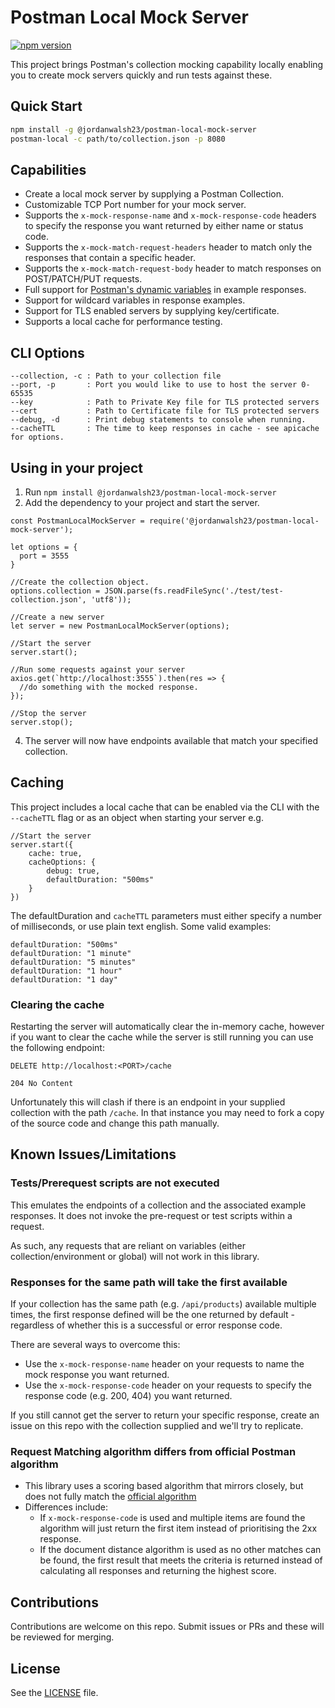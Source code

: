 # Postman Local Mock Server

[![npm version](https://badge.fury.io/js/@jordanwalsh23%2Fpostman-local-mock-server.svg)](https://badge.fury.io/js/@jordanwalsh23%2Fpostman-local-mock-server)

This project brings Postman's collection mocking capability locally enabling you to create mock servers quickly and run tests against these.

## Quick Start

```bash
npm install -g @jordanwalsh23/postman-local-mock-server
postman-local -c path/to/collection.json -p 8080
```

## Capabilities

- Create a local mock server by supplying a Postman Collection.
- Customizable TCP Port number for your mock server.
- Supports the `x-mock-response-name` and `x-mock-response-code` headers to specify the response you want returned by either name or status code.
- Supports the `x-mock-match-request-headers` header to match only the responses that contain a specific header.
- Supports the `x-mock-match-request-body` header to match responses on POST/PATCH/PUT requests.
- Full support for [Postman's dynamic variables](https://learning.postman.com/docs/writing-scripts/script-references/variables-list/) in example responses.
- Support for wildcard variables in response examples.
- Support for TLS enabled servers by supplying key/certificate.
- Supports a local cache for performance testing.

## CLI Options

```
--collection, -c : Path to your collection file
--port, -p       : Port you would like to use to host the server 0-65535
--key            : Path to Private Key file for TLS protected servers
--cert           : Path to Certificate file for TLS protected servers
--debug, -d      : Print debug statements to console when running.
--cacheTTL       : The time to keep responses in cache - see apicache for options.
```

## Using in your project
1. Run `npm install @jordanwalsh23/postman-local-mock-server`
2. Add the dependency to your project and start the server.

```
const PostmanLocalMockServer = require('@jordanwalsh23/postman-local-mock-server');

let options = {
  port = 3555
}

//Create the collection object.
options.collection = JSON.parse(fs.readFileSync('./test/test-collection.json', 'utf8'));

//Create a new server
let server = new PostmanLocalMockServer(options);

//Start the server
server.start();

//Run some requests against your server
axios.get(`http://localhost:3555`).then(res => {
  //do something with the mocked response.
});

//Stop the server
server.stop();
```

4. The server will now have endpoints available that match your specified collection.

## Caching

This project includes a local cache that can be enabled via the CLI with the `--cacheTTL` flag or as an object when starting your server e.g.

```
//Start the server
server.start({
    cache: true,
    cacheOptions: {
        debug: true,
        defaultDuration: "500ms"
    }
})
```

The defaultDuration and `cacheTTL` parameters must either specify a number of milliseconds, or use plain text english. Some valid examples:

```
defaultDuration: "500ms" 
defaultDuration: "1 minute" 
defaultDuration: "5 minutes" 
defaultDuration: "1 hour" 
defaultDuration: "1 day" 
```

### Clearing the cache
Restarting the server will automatically clear the in-memory cache, however if you want to clear the cache while the server is still running you can use the following endpoint:

```
DELETE http://localhost:<PORT>/cache

204 No Content
```

Unfortunately this will clash if there is an endpoint in your supplied collection with the path `/cache`. In that instance you may need to fork a copy of the source code and change this path manually.

## Known Issues/Limitations

### Tests/Prerequest scripts are not executed

This emulates the endpoints of a collection and the associated example responses. It does not invoke the pre-request or test scripts within a request.

As such, any requests that are reliant on variables (either collection/environment or global) will not work in this library.

### Responses for the same path will take the first available

If your collection has the same path (e.g. `/api/products`) available multiple times, the first response defined will be the one returned by default - regardless of whether this is a successful or error response code.

There are several ways to overcome this:

- Use the `x-mock-response-name` header on your requests to name the mock response you want returned.
- Use the `x-mock-response-code` header on your requests to specify the response code (e.g. 200, 404) you want returned.

If you still cannot get the server to return your specific response, create an issue on this repo with the collection supplied and we'll try to replicate.

### Request Matching algorithm differs from official Postman algorithm

- This library uses a scoring based algorithm that mirrors closely, but does not fully match the [official algorithm](https://learning.postman.com/docs/designing-and-developing-your-api/mocking-data/matching-algorithm/)
- Differences include:
  * If `x-mock-response-code` is used and multiple items are found the algorithm will just return the first item instead of prioritising the 2xx response.
  * If the document distance algorithm is used as no other matches can be found, the first result that meets the criteria is returned instead of calculating all responses and returning the highest score.

## Contributions

Contributions are welcome on this repo. Submit issues or PRs and these will be reviewed for merging.

## License

See the [LICENSE](LICENSE) file.
